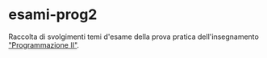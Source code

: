 # esami-prog2
Raccolta di svolgimenti temi d'esame della prova pratica dell'insegnamento ["Programmazione II"](https://prog2unimi-temi-svolti.netlify.app/intro/consegne).
